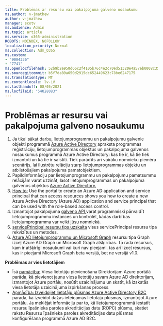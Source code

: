 ```yaml
---
title: Problēmas ar resursu vai pakalpojuma galveno nosaukumu
ms.author: v-jmathew
author: v-jmathew
manager: scotv
ms.audience: Admin
ms.topic: article
ms.service: o365-administration
ROBOTS: NOINDEX, NOFOLLOW
localization_priority: Normal
ms.collection: Adm_O365
ms.custom:
- "9004336"
- "7741"
ms.openlocfilehash: 52b9b2e950d66c2f4105b76c4e2c70ed51320e4a57eb0008c353a9587fcc6510
ms.sourcegitcommit: b5f7da89a650d2915dc652449623c78be6247175
ms.translationtype: MT
ms.contentlocale: lv-LV
ms.lasthandoff: 08/05/2021
ms.locfileid: "54028083"
---
```

# <a name="issues-with-a-resource-or-service-principal"></a>Problēmas ar resursu vai pakalpojuma galveno nosaukumu

1. Ja tikai sākat darbu, lietojumprogrammu un pakalpojumu galvenie objekti programmā [Azure Active Directory](https://docs.microsoft.com/azure/active-directory/develop/app-objects-and-service-principals) apraksta programmas reģistrāciju, lietojumprogrammas objektus un pakalpojuma galvenos nosaukumus programmā Azure Active Directory: kas tie ir, kā tie tiek izmantoti un kā tie ir saistīti. Tiek parādīts arī vairāku nomnieku piemēra scenārijs, lai ilustrētu relāciju starp lietojumprogrammas objektu un atbilstošajiem pakalpojuma pamatobjektiem.
2. Papildinformāciju par lietojumprogrammu un pakalpojumu pamatsummu relācijām varat uzzināt, lasot lietojumprogrammas un pakalpojuma galvenos objektus [Azure Active Directory.](https://docs.microsoft.com/azure/active-directory/develop/app-objects-and-service-principals)
3. [How to:](https://docs.microsoft.com/azure/active-directory/develop/howto-create-service-principal-portal) Use the portal to create an Azure AD application and service principal that can access resources shows you how to create a new Azure Active Directory (Azure AD) application and service principal that can be used with the role-based access control.
4. Izmantojot pakalpojuma [galveno API,](https://docs.microsoft.com/graph/api/resources/serviceprincipal)varat programmiski pārvaldīt lietojumprogrammu instances un kontrolēt, kādas darbības lietojumprogramma var veikt jūsu nomniekā.
5. [servicePrincipal resursu tips uzskaita](https://docs.microsoft.com/graph/api/resources/serviceprincipal) visus servicePrincipal resursu tipa rekvizītus un metodes.
6. [Azure AD lietojumprogrammu un Microsoft Graph](https://docs.microsoft.com/graph/migrate-azure-ad-graph-resource-differences) resursu tipa Graph izceļ Azure AD Graph un Microsoft Graph atšķirības. Tā rāda resursus, kam ir atšķirīgi nosaukumi vai kuri nav pieejami. tas arī izceļ resursus, kas ir pieejami Microsoft Graph beta versijā, bet ne versijā v1.0.

**Problēmas ar vies lietotājiem**

- Īsā [pamācība:](https://docs.microsoft.com/azure/active-directory/external-identities/b2b-quickstart-add-guest-users-portal#prerequisites) Viesa lietotāju pievienošana Direktorijam Azure portālā parāda, kā pievienot jaunu viesa lietotāju savam Azure AD direktorijam, izmantojot Azure portālu, nosūtīt uzaicinājumu un skatīt, kā izskatās viesa lietotāja uzaicinājuma izpirkšanas process.
- [Apmācība: Izveidojiet lietotāju plūsmas Azure Active Directory B2C](https://docs.microsoft.com/azure/active-directory-b2c/tutorial-create-user-flows) parāda, kā izveidot dažas ieteicamās lietotāju plūsmas, izmantojot Azure portālu. Ja meklējat informāciju par to, kā lietojumprogrammā iestatīt resursu īpašnieka paroles akreditācijas datu (ROPC) plūsmu, skatiet rakstu Resursu īpašnieka paroles akreditācijas datu plūsmas konfigurēšana programmā Azure AD B2C.
